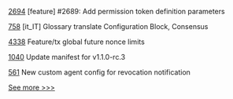 
[2694](https://github.com/hyperledger/iroha/pull/2694) [feature] #2689: Add permission token definition parameters

[758](https://github.com/hyperledger/fabric-docs-i18n/pull/758) [it_IT] Glossary translate Configuration Block, Consensus

[4338](https://github.com/hyperledger/besu/pull/4338) Feature/tx global future nonce limits

[1040](https://github.com/hyperledger/firefly/pull/1040) Update manifest for v1.1.0-rc.3

[561](https://github.com/hyperledger/aries-agent-test-harness/pull/561) New custom agent config for revocation notification


[See more >>>](https://start-here.hyperledger.org/pull-requests)
